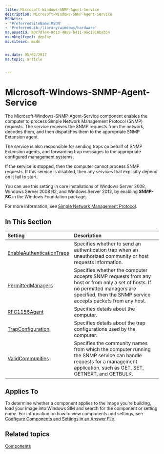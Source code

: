 ```yaml
---
title: Microsoft-Windows-SNMP-Agent-Service
description: Microsoft-Windows-SNMP-Agent-Service
MSHAttr:
- 'PreferredSiteName:MSDN'
- 'PreferredLib:/library/windows/hardware'
ms.assetid: a0c7d7e4-9d13-4889-b411-95c1910bab54
ms.mktglfcycl: deploy
ms.sitesec: msdn


ms.date: 05/02/2017
ms.topic: article


---
```

# Microsoft-Windows-SNMP-Agent-Service

The Microsoft-Windows-SNMP-Agent-Service component enables the computer to process Simple Network Management Protocol (SNMP) requests. The service receives the SNMP requests from the network, decodes them, and then dispatches them to the appropriate SNMP Extension agent.

The service is also responsible for sending traps on behalf of SNMP Extension agents, and forwarding trap messages to the appropriate configured management systems.

If the service is stopped, then the computer cannot process SNMP requests. If this service is disabled, then any services that explicitly depend on it fail to start.

You can use this setting in core installations of Windows Server 2008, Windows Server 2008 R2, and Windows Server 2012, by enabling **SNMP-SC** in the Windows Foundation package.

For more information, see [Simple Network Management Protocol](http://go.microsoft.com/fwlink/?LinkId=139843).

## In This Section

| Setting                 | Description                                                                           |
|:------------------------|:--------------------------------------------------------------------------------------|
| [EnableAuthenticationTraps](microsoft-windows-snmp-agent-service-enableauthenticationtraps.md) | Specifies whether to send an authentication trap when an unauthorized community or host requests information. |
| [PermittedManagers](microsoft-windows-snmp-agent-service-permittedmanagers.md) | Specifies whether the computer accepts SNMP requests from any host or from only a set of hosts. If no permitted managers are specified, then the SNMP service accepts packets from any host. |
| [RFC1156Agent](microsoft-windows-snmp-agent-service-rfc1156agent.md) | Specifies details about the computer. |
| [TrapConfiguration](microsoft-windows-snmp-agent-service-trapconfiguration.md) | Specifies details about the trap configurations used by the computer. |
| [ValidCommunities](microsoft-windows-snmp-agent-service-validcommunities.md) | Specifies the community names from which the computer running the SNMP service can handle requests for a management application, such as GET, SET, GETNEXT, and GETBULK. |

## Applies To

To determine whether a component applies to the image you’re building, load your image into Windows SIM and search for the component or setting name. For information on how to view components and settings, see [Configure Components and Settings in an Answer File](https://docs.microsoft.com/en-us/windows-hardware/customize/desktop/wsim/configure-components-and-settings-in-an-answer-file).

## Related topics

[Components](components-b-unattend.md)
